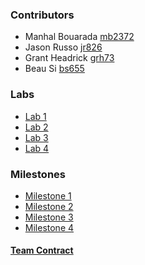 ### Contributors
 - Manhal Bouarada          [mb2372](mailto:mb2372@cornell.edu)
 - Jason Russo              [jr826](mailto:jr826@cornell.edu)
 - Grant Headrick           [grh73](mailto:grh73@cornell.edu)
 - Beau Si                  [bs655](mailto:bs655@cornell.edu)
 
### Labs
 - [Lab 1](./labs/lab1.md)
 - [Lab 2](./labs/lab2.md)
 - [Lab 3](./labs/lab3.md)
 - [Lab 4](./labs/lab4.md)

### Milestones
 - [Milestone 1](./milestones/milestone1.md)
 - [Milestone 2](./milestones/milestone1.md)
 - [Milestone 3](./milestones/milestone1.md)
 - [Milestone 4](./milestones/milestone1.md) 


#### [Team Contract](./team_contract/team_contract.pdf)